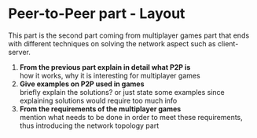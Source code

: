 # Peer-to-Peer part - Layout 
This part is the second part coming from multiplayer games part that ends with different techniques on solving the network aspect such as client-server. 
1. __From the previous part explain in detail what P2P is__ \
how it works, why it is interesting for multiplayer games
2. __Give examples on P2P used in games__ \
briefly explain the solutions? or just state some examples since explaining solutions would require too much info
3. __From the requirements of the multiplayer games__ \
mention what needs to be done in order to meet these requirements, thus introducing the network topology part 